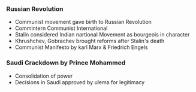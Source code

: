 ### Russian Revolution
- Communist movement gave birth to Russian Revolution
- Commintern Communist International
- Stalin considered Indian nartional Movement as bourgeois in character
- Khrushchev, Gobrachev brought reforms after Stalin's death
- Communist Manifesto by karl Marx & Friedrich Engels

### Saudi Crackdown by Prince Mohammed
- Consolidation of power
- Decisions in Saudi approved by ulema for legitimacy

